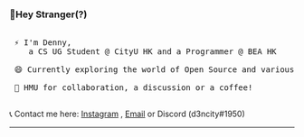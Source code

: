 ### 👋Hey Stranger(?)

<pre>

 ⚡ I'm Denny,
    a CS UG Student @ CityU HK and a Programmer @ BEA HK

 😄 Currently exploring the world of Open Source and various CS fields 

 💬 HMU for collaboration, a discussion or a coffee!

</pre>

📞 Contact me here: [Instagram](https://www.instagram.com/d3ncity/) , [Email](mailto:dvarghese2-c@my.cityu.edu.hk) or Discord (d3ncity#1950) 

---
